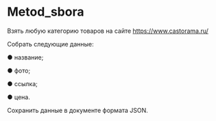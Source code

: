 # Metod_sbora

Взять любую категорию товаров на сайте https://www.castorama.ru/

Собрать следующие данные:

● название;

● фото;

● ссылка;

● цена.

Сохранить данные в документе формата JSON.
